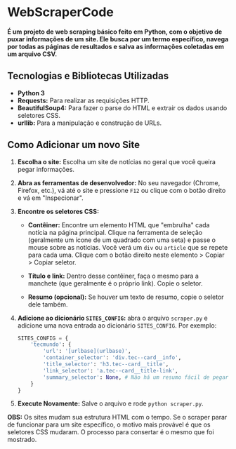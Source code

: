 # WebScraperCode

**É um projeto de web scraping básico feito em Python, com o objetivo de puxar informações de um site. Ele busca por um termo específico, navega por todas as páginas de resultados e salva as informações coletadas em um arquivo CSV.**


## Tecnologias e Bibliotecas Utilizadas

-   **Python 3**
-   **Requests:** Para realizar as requisições HTTP.
-   **BeautifulSoup4:** Para fazer o parse do HTML e extrair os dados usando seletores CSS.
-   **urllib:** Para a manipulação e construção de URLs.

## **Como Adicionar um novo Site**

1.  **Escolha o site:** Escolha um site de notícias no geral que você queira pegar informações.

2.  **Abra as ferramentas de desenvolvedor:** No seu navegador (Chrome, Firefox, etc.), vá até o site e pressione `F12` ou clique com o botão direito e vá em "Inspecionar".

3.  **Encontre os seletores CSS:**
    * **Contêiner:** Encontre um elemento HTML que "embrulha" cada notícia na página principal. Clique na ferramenta de seleção (geralmente um ícone de um quadrado com uma seta) e passe o mouse sobre as notícias. Você verá um `div` ou `article` que se repete para cada uma. Clique com o botão direito neste elemento > Copiar > Copiar seletor.
      
    * **Título e link:** Dentro desse contêiner, faça o mesmo para a manchete (que geralmente é o próprio link). Copie o seletor.
      
    * **Resumo (opcional):** Se houver um texto de resumo, copie o seletor dele também.

4.  **Adicione ao dicionário `SITES_CONFIG`:** abra o arquivo `scraper.py` e adicione uma nova entrada ao dicionário `SITES_CONFIG`. Por exemplo:

    ```python
    SITES_CONFIG = {
        'tecmundo': {
            'url': '[urlbase](urlbase)',
            'container_selector': 'div.tec--card__info',
            'title_selector': 'h3.tec--card__title',
            'link_selector': 'a.tec--card__title-link',
            'summary_selector': None, # Não há um resumo fácil de pegar
        }
    }
    ```
5.  **Execute Novamente:** Salve o arquivo e rode `python scraper.py`.

**OBS:** Os sites mudam sua estrutura HTML com o tempo. Se o scraper parar de funcionar para um site específico, o motivo mais provável é que os seletores CSS mudaram. O processo para consertar é o mesmo que foi mostrado.
